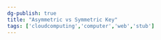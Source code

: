 ```yaml
---
dg-publish: true
title: "Asymmetric vs Symmetric Key"
tags: ['cloudcomputing','computer','web','stub']
---
```

